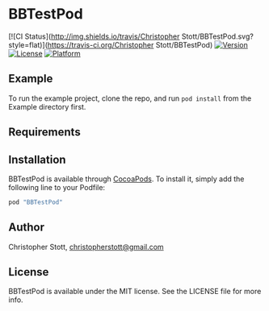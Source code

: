 # BBTestPod

[![CI Status](http://img.shields.io/travis/Christopher Stott/BBTestPod.svg?style=flat)](https://travis-ci.org/Christopher Stott/BBTestPod)
[![Version](https://img.shields.io/cocoapods/v/BBTestPod.svg?style=flat)](http://cocoapods.org/pods/BBTestPod)
[![License](https://img.shields.io/cocoapods/l/BBTestPod.svg?style=flat)](http://cocoapods.org/pods/BBTestPod)
[![Platform](https://img.shields.io/cocoapods/p/BBTestPod.svg?style=flat)](http://cocoapods.org/pods/BBTestPod)

## Example

To run the example project, clone the repo, and run `pod install` from the Example directory first.

## Requirements

## Installation

BBTestPod is available through [CocoaPods](http://cocoapods.org). To install
it, simply add the following line to your Podfile:

```ruby
pod "BBTestPod"
```

## Author

Christopher Stott, christopherstott@gmail.com

## License

BBTestPod is available under the MIT license. See the LICENSE file for more info.

